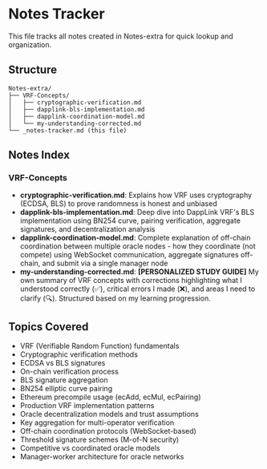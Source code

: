 # Notes Tracker

This file tracks all notes created in Notes-extra for quick lookup and organization.

## Structure

```
Notes-extra/
├── VRF-Concepts/
│   ├── cryptographic-verification.md
│   ├── dapplink-bls-implementation.md
│   ├── dapplink-coordination-model.md
│   └── my-understanding-corrected.md
└── _notes-tracker.md (this file)
```

## Notes Index

### VRF-Concepts
- **cryptographic-verification.md**: Explains how VRF uses cryptography (ECDSA, BLS) to prove randomness is honest and unbiased
- **dapplink-bls-implementation.md**: Deep dive into DappLink VRF's BLS implementation using BN254 curve, pairing verification, aggregate signatures, and decentralization analysis
- **dapplink-coordination-model.md**: Complete explanation of off-chain coordination between multiple oracle nodes - how they coordinate (not compete) using WebSocket communication, aggregate signatures off-chain, and submit via a single manager node
- **my-understanding-corrected.md**: **[PERSONALIZED STUDY GUIDE]** My own summary of VRF concepts with corrections highlighting what I understood correctly (✅), critical errors I made (❌), and areas I need to clarify (🔍). Structured based on my learning progression.

## Topics Covered
- VRF (Verifiable Random Function) fundamentals
- Cryptographic verification methods
- ECDSA vs BLS signatures
- On-chain verification process
- BLS signature aggregation
- BN254 elliptic curve pairing
- Ethereum precompile usage (ecAdd, ecMul, ecPairing)
- Production VRF implementation patterns
- Oracle decentralization models and trust assumptions
- Key aggregation for multi-operator verification
- Off-chain coordination protocols (WebSocket-based)
- Threshold signature schemes (M-of-N security)
- Competitive vs coordinated oracle models
- Manager-worker architecture for oracle networks
